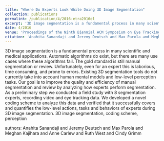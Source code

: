 ```yaml
---
title: "Where Do Experts Look While Doing 3D Image Segmentation"
collection: publications
permalink: /publication/4/2016-etra2016el
excerpt: '3D image segmentation is a fundamental process in many scientific and medical applications. Automatic algorithms do exist,  but there are many use cases where these algorithms fail. The gold standard is still manual segmentation or review. Unfortunately,  even for an expert this is laborious,  time consuming,  and prone to errors. Existing 3D segmentation tools do not currently take into account human mental models and low-level perception tasks. Our goal is to improve the quality and efficiency of manual segmentation and review by analyzing how experts perform segmentation. As a preliminary step we conducted a field study with 8 segmentation experts,  recording video and eye tracking data. We developed a novel coding scheme to analyze this data and verified that it successfully covers and quantifies the low-level actions,  tasks and behaviors of experts during 3D image segmentation. 3D image segmentation,  coding scheme,  perception, '
date: 4/2016
venue: 'Proceedings of the Ninth Biennial ACM Symposium on Eye Tracking Research \\&amp; Applications'
citation: 'Anahita Sanandaji and Jeremy Deutsch and Max Parola and Meghan Kajihara and Anne Carlew and Ruth West and Cindy Grimm'
---
```

3D image segmentation is a fundamental process in many scientific and medical applications. Automatic algorithms do exist,  but there are many use cases where these algorithms fail. The gold standard is still manual segmentation or review. Unfortunately,  even for an expert this is laborious,  time consuming,  and prone to errors. Existing 3D segmentation tools do not currently take into account human mental models and low-level perception tasks. Our goal is to improve the quality and efficiency of manual segmentation and review by analyzing how experts perform segmentation. As a preliminary step we conducted a field study with 8 segmentation experts,  recording video and eye tracking data. We developed a novel coding scheme to analyze this data and verified that it successfully covers and quantifies the low-level actions,  tasks and behaviors of experts during 3D image segmentation. 3D image segmentation,  coding scheme,  perception

authors: Anahita Sanandaji and Jeremy Deutsch and Max Parola and Meghan Kajihara and Anne Carlew and Ruth West and Cindy Grimm